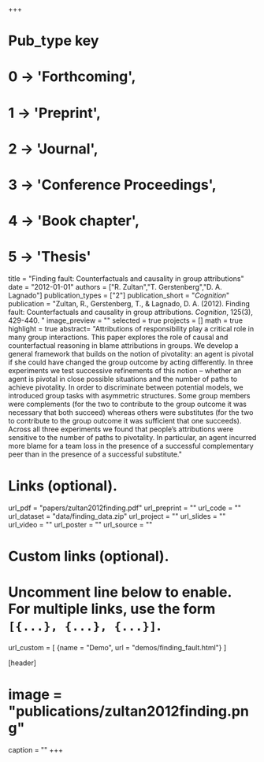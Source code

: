 +++
# Pub_type key
# 0 -> 'Forthcoming',
# 1 -> 'Preprint',
# 2 -> 'Journal',
# 3 -> 'Conference Proceedings',
# 4 -> 'Book chapter',
# 5 -> 'Thesis'

title = "Finding fault: Counterfactuals and causality in group attributions"
date = "2012-01-01"
authors = ["R. Zultan","T. Gerstenberg","D. A. Lagnado"]
publication_types = ["2"]
publication_short = "_Cognition_"
publication = "Zultan, R., Gerstenberg, T., & Lagnado, D. A. (2012). Finding fault: Counterfactuals and causality in group attributions. _Cognition_, 125(3), 429-440. "
image_preview = ""
selected = true
projects = []
math = true
highlight = true
abstract= "Attributions of responsibility play a critical role in many group interactions. This paper explores the role of causal and counterfactual reasoning in blame attributions in groups. We develop a general framework that builds on the notion of pivotality: an agent is pivotal if she could have changed the group outcome by acting differently. In three experiments we test successive refinements of this notion – whether an agent is pivotal in close possible situations and the number of paths to achieve pivotality. In order to discriminate between potential models, we introduced group tasks with asymmetric structures. Some group members were complements (for the two to contribute to the group outcome it was necessary that both succeed) whereas others were substitutes (for the two to contribute to the group outcome it was sufficient that one succeeds). Across all three experiments we found that people’s attributions were sensitive to the number of paths to pivotality. In particular, an agent incurred more blame for a team loss in the presence of a successful complementary peer than in the presence of a successful substitute."

# Links (optional).
url_pdf = "papers/zultan2012finding.pdf"
url_preprint = ""
url_code = ""
url_dataset = "data/finding_data.zip"
url_project = ""
url_slides = ""
url_video = ""
url_poster = ""
url_source = ""

# Custom links (optional).
#   Uncomment line below to enable. For multiple links, use the form `[{...}, {...}, {...}]`.
url_custom = [
{name = "Demo", url = "demos/finding_fault.html"}
]

[header]
# image = "publications/zultan2012finding.png"
caption = ""
+++
